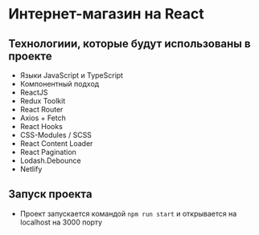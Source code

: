 # Интернет-магазин на React

## Технологиии, которые будут использованы в проекте

- Языки JavaScript и TypeScript
- Компонентный подход
- ReactJS
- Redux Toolkit
- React Router
- Axios + Fetch
- React Hooks
- CSS-Modules / SCSS
- React Content Loader
- React Pagination
- Lodash.Debounce
- Netlify

## Запуск проекта

- Проект запускается командой `npm run start` и открывается на localhost на 3000 порту
